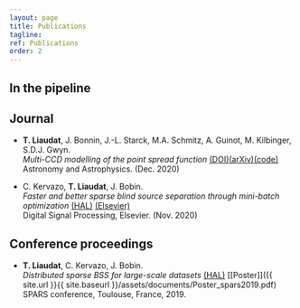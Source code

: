 ```yaml
---
layout: page
title: Publications
tagline:
ref: Publications
order: 2
---
```


## In the pipeline


## Journal

* **T. Liaudat**, J. Bonnin, J.-L. Starck, M.A. Schmitz, A. Guinot, M. Kilbinger, S.D.J. Gwyn.  
    *Multi-CCD modelling of the point spread function* [(DOI)](https://doi.org/10.1051/0004-6361/202039584)[(arXiv)](https://arxiv.org/abs/2011.09835)[(code)](https://github.com/CosmoStat/mccd)  
    Astronomy and Astrophysics. (Dec. 2020)  

* C. Kervazo, **T. Liaudat**, J. Bobin.  
    *Faster and better sparse blind source separation through mini-batch optimization* [(HAL)](https://hal.archives-ouvertes.fr/hal-02426991/) [(Elsevier)](https://doi.org/10.1016/j.dsp.2020.102827)  
    Digital Signal Processing, Elsevier. (Nov. 2020)  

## Conference proceedings

*  **T. Liaudat**, C. Kervazo, J. Bobin.  
    *Distributed sparse BSS for large-scale datasets* [(HAL)](https://hal.archives-ouvertes.fr/hal-02088466/) [[Poster]]({{ site.url }}{{ site.baseurl }}/assets/documents/Poster_spars2019.pdf)  
    SPARS conference, Toulouse, France, 2019.  
